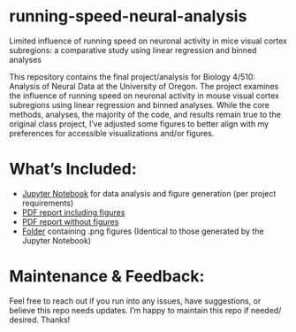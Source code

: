 # running-speed-neural-analysis
Limited influence of running speed on neuronal activity in mice visual cortex subregions: a comparative study using linear regression and binned analyses

This repository contains the final project/analysis for Biology 4/510: Analysis of Neural Data at the University of Oregon. The project examines the influence of running speed on neuronal activity in mouse visual cortex subregions using linear regression and binned analyses. While the core methods, analyses, the majority of the code, and results remain true to the original class project, I’ve adjusted some figures to better align with my preferences for accessible visualizations and/or figures.

# What’s Included:
- [Jupyter Notebook](https://github.com/kbcoulter/running-speed-neural-analysis/blob/main/Analysis.ipynb) for data analysis and figure generation (per project requirements)
- [PDF report including figures](https://github.com/kbcoulter/running-speed-neural-analysis/blob/main/reports/Report_no_figs.pdf)
- [PDF report without figures](https://github.com/kbcoulter/running-speed-neural-analysis/blob/main/reports/Report_with_figs.pdf)
- [Folder](https://github.com/kbcoulter/running-speed-neural-analysis/tree/main/figures) containing .png figures (Identical to those generated by the Jupyter Notebook)

# Maintenance & Feedback:
Feel free to reach out if you run into any issues, have suggestions, or believe this repo needs updates. I’m happy to maintain this repo if needed/ desired. Thanks!
